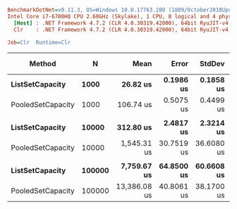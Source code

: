 ``` ini

BenchmarkDotNet=v0.11.3, OS=Windows 10.0.17763.288 (1809/October2018Update/Redstone5)
Intel Core i7-6700HQ CPU 2.60GHz (Skylake), 1 CPU, 8 logical and 4 physical cores
  [Host] : .NET Framework 4.7.2 (CLR 4.0.30319.42000), 64bit RyuJIT-v4.7.3260.0
  Clr    : .NET Framework 4.7.2 (CLR 4.0.30319.42000), 64bit RyuJIT-v4.7.3260.0

Job=Clr  Runtime=Clr  

```
|            Method |      N |         Mean |      Error |     StdDev | Ratio | RatioSD | Gen 0/1k Op | Gen 1/1k Op | Gen 2/1k Op | Allocated Memory/Op |
|------------------ |------- |-------------:|-----------:|-----------:|------:|--------:|------------:|------------:|------------:|--------------------:|
|   **ListSetCapacity** |   **1000** |     **26.82 us** |  **0.1986 us** |  **0.1858 us** |  **1.00** |    **0.00** |    **128.0212** |           **-** |           **-** |            **403302 B** |
| PooledSetCapacity |   1000 |    106.74 us |  0.5075 us |  0.4499 us |  3.98 |    0.03 |           - |           - |           - |                   - |
|                   |        |              |            |            |       |         |             |             |             |                     |
|   **ListSetCapacity** |  **10000** |    **312.80 us** |  **2.4817 us** |  **2.3214 us** |  **1.00** |    **0.00** |   **1265.6250** |           **-** |           **-** |           **4005600 B** |
| PooledSetCapacity |  10000 |  1,545.31 us | 30.7519 us | 36.6080 us |  4.95 |    0.13 |           - |           - |           - |                   - |
|                   |        |              |            |            |       |         |             |             |             |                     |
|   **ListSetCapacity** | **100000** |  **7,759.67 us** | **64.8500 us** | **60.6608 us** |  **1.00** |    **0.00** |   **7835.9375** |   **7820.3125** |   **7820.3125** |          **40003200 B** |
| PooledSetCapacity | 100000 | 13,386.08 us | 40.8061 us | 38.1700 us |  1.73 |    0.02 |           - |           - |           - |                   - |

